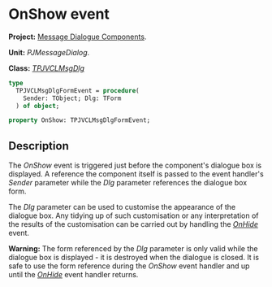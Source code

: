 # OnShow event #

**Project:** [Message Dialogue Components](MessageDialogComponents.md).

**Unit:** _PJMessageDialog_.

**Class:** _[TPJVCLMsgDlg](TPJVCLMsgDlg.md)_

```pascal
type
  TPJVCLMsgDlgFormEvent = procedure(
    Sender: TObject; Dlg: TForm
  ) of object;

property OnShow: TPJVCLMsgDlgFormEvent;
```

## Description ##

The _OnShow_ event is triggered just before the component's dialogue box is displayed. A reference the component itself is passed to the event handler's _Sender_ parameter while the _Dlg_ parameter references the dialogue box form.

The _Dlg_ parameter can be used to customise the appearance of the dialogue box. Any tidying up of such customisation or any interpretation of the results of the customisation can be carried out by handling the _[OnHide](TPJVCLMsgDlgOnHide.md)_ event.

**Warning:** The form referenced by the _Dlg_ parameter is only valid while the dialogue box is displayed - it is destroyed when the dialogue is closed. It is safe to use the form reference during the _OnShow_ event handler and up until the _[OnHide](TPJVCLMsgDlgOnHide.md)_ event handler returns.